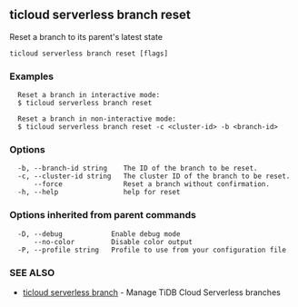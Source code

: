 ## ticloud serverless branch reset

Reset a branch to its parent's latest state

```
ticloud serverless branch reset [flags]
```

### Examples

```
  Reset a branch in interactive mode:
  $ ticloud serverless branch reset

  Reset a branch in non-interactive mode:
  $ ticloud serverless branch reset -c <cluster-id> -b <branch-id>
```

### Options

```
  -b, --branch-id string    The ID of the branch to be reset.
  -c, --cluster-id string   The cluster ID of the branch to be reset.
      --force               Reset a branch without confirmation.
  -h, --help                help for reset
```

### Options inherited from parent commands

```
  -D, --debug            Enable debug mode
      --no-color         Disable color output
  -P, --profile string   Profile to use from your configuration file
```

### SEE ALSO

* [ticloud serverless branch](ticloud_serverless_branch.md)	 - Manage TiDB Cloud Serverless branches

